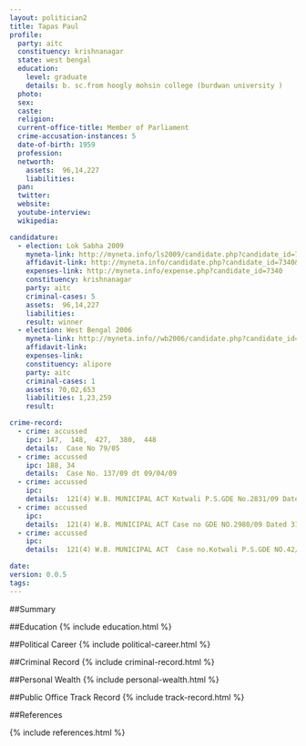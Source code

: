 ```yaml
---
layout: politician2
title: Tapas Paul
profile: 
  party: aitc
  constituency: krishnanagar
  state: west bengal
  education: 
    level: graduate
    details: b. sc.from hoogly mohsin college (burdwan university )
  photo: 
  sex: 
  caste: 
  religion: 
  current-office-title: Member of Parliament
  crime-accusation-instances: 5
  date-of-birth: 1959
  profession: 
  networth: 
    assets:  96,14,227
    liabilities: 
  pan: 
  twitter: 
  website: 
  youtube-interview: 
  wikipedia: 

candidature: 
  - election: Lok Sabha 2009
    myneta-link: http://myneta.info/ls2009/candidate.php?candidate_id=7340
    affidavit-link: http://myneta.info/candidate.php?candidate_id=7340&scan=original
    expenses-link: http://myneta.info/expense.php?candidate_id=7340
    constituency: krishnanagar 
    party: aitc
    criminal-cases: 5
    assets:  96,14,227
    liabilities: 
    result: winner 
  - election: West Bengal 2006
    myneta-link: http://myneta.info//wb2006/candidate.php?candidate_id=273
    affidavit-link: 
    expenses-link: 
    constituency: alipore 
    party: aitc
    criminal-cases: 1
    assets: 70,02,653
    liabilities: 1,23,259
    result:  

crime-record: 
  - crime: accussed
    ipc: 147,  148,  427,  380,  448
    details:  Case No 79/05  
  - crime: accussed
    ipc: 188, 34
    details:  Case No. 137/09 dt 09/04/09  
  - crime: accussed
    ipc: 
    details:  121(4) W.B. MUNICIPAL ACT Kotwali P.S.GDE No.2831/09 Dated 28.03.09  
  - crime: accussed
    ipc: 
    details:  121(4) W.B. MUNICIPAL ACT Case no GDE NO.2980/09 Dated 31.03.09  
  - crime: accussed
    ipc: 
    details:  121(4) W.B. MUNICIPAL ACT  Case no.Kotwali P.S.GDE NO.42/09 Dated 01.04.09  

date: 
version: 0.0.5
tags: 
---
```

##Summary


##Education
{% include education.html %}


##Political Career
{% include political-career.html %}


##Criminal Record
{% include criminal-record.html %}


##Personal Wealth
{% include personal-wealth.html %}


##Public Office Track Record
{% include track-record.html %}


##References


{% include references.html %}